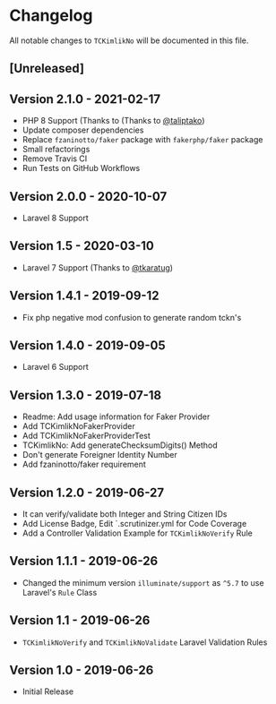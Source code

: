 # Changelog

All notable changes to `TCKimlikNo` will be documented in this file.

## [Unreleased]

## Version 2.1.0 - 2021-02-17

- PHP 8 Support (Thanks to (Thanks to [@taliptako](https://github.com/taliptako))
- Update composer dependencies
- Replace `fzaninotto/faker` package with `fakerphp/faker` package
- Small refactorings
- Remove Travis CI
- Run Tests on GitHub Workflows

## Version 2.0.0 - 2020-10-07

- Laravel 8 Support

## Version 1.5 - 2020-03-10

- Laravel 7 Support (Thanks to [@tkaratug](https://github.com/tkaratug))

## Version 1.4.1 - 2019-09-12

- Fix php negative mod confusion to generate random tckn's

## Version 1.4.0 - 2019-09-05

- Laravel 6 Support

## Version 1.3.0 - 2019-07-18

- Readme: Add usage information for Faker Provider
- Add TCKimlikNoFakerProvider
- Add TCKimlikNoFakerProviderTest
- TCKimlikNo: Add generateChecksumDigits() Method
- Don't generate Foreigner Identity Number
- Add fzaninotto/faker requirement

## Version 1.2.0 - 2019-06-27

- It can verify/validate both Integer and String Citizen IDs
- Add License Badge, Edit `.scrutinizer.yml for Code Coverage
- Add a Controller Validation Example for `TCKimlikNoVerify` Rule

## Version 1.1.1 - 2019-06-26

- Changed the minimum version `illuminate/support` as `^5.7` to use Laravel's `Rule` Class

## Version 1.1 - 2019-06-26

- `TCKimlikNoVerify` and `TCKimlikNoValidate` Laravel Validation Rules

## Version 1.0 - 2019-06-26

- Initial Release
